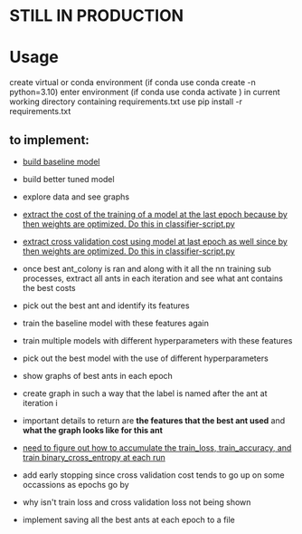 # **STILL IN PRODUCTION**

# Usage
create virtual or conda environment (if conda use conda create -n <env name> python=3.10) enter environment (if conda use conda activate <env name>) in current working directory containing requirements.txt use pip install -r requirements.txt

## to implement:
- <u> build baseline model </u>
- build better tuned model
- explore data and see graphs
- <u>extract the cost of the training of a model at the last epoch because by then weights are optimized. Do this in classifier-script.py</u>
- <u>extract cross validation cost using model at last epoch as well since by then weights are optimized. Do this in classifier-script.py</u>

- once best ant_colony is ran and along with it all the nn training sub processes, extract all ants in each iteration and see what ant contains the best costs
- pick out the best ant and identify its features
- train the baseline model with these features again
- train multiple models with different hyperparameters with these features
- pick out the best model with the use of different hyperparameters

- show graphs of best ants in each epoch
- create graph in such a way that the label is named after the ant at iteration i
- important details to return are **the features that the best ant used** and **what the graph looks like for this ant**

- <u>need to figure out how to accumulate the train_loss, train_accuracy, and train binary_cross_entropy at each run</u>
- add early stopping since cross validation cost tends to go up on some occassions as epochs go by
- why isn't train loss and cross validation loss not being shown
- implement saving all the best ants at each epoch to a file